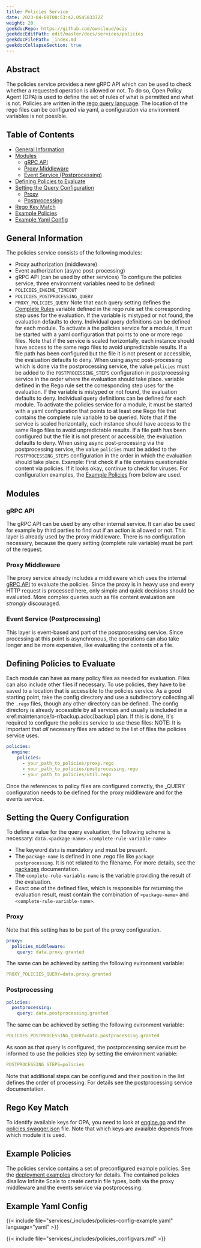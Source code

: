 ```yaml
---
title: Policies Service
date: 2023-04-08T00:53:42.054583372Z
weight: 20
geekdocRepo: https://github.com/owncloud/ocis
geekdocEditPath: edit/master/docs/services/policies
geekdocFilePath: _index.md
geekdocCollapseSection: true
---
```


## Abstract

The policies service provides a new gRPC API which can be used to check whether a requested operation is allowed or not. To do so, Open Policy Agent (OPA) is used to define the set of rules of what is permitted and what is not.
Policies are written in the [rego query language](https://www.openpolicyagent.org/docs/latest/policy-language/). The location of the rego files can be configured via yaml, a configuration via environment variables is not possible.

## Table of Contents

* [General Information](#general-information)
* [Modules](#modules)
  * [gRPC API](#grpc-api)
  * [Proxy Middleware](#proxy-middleware)
  * [Event Service (Postprocessing)](#event-service-(postprocessing))
* [Defining Policies to Evaluate](#defining-policies-to-evaluate)
* [Setting the Query Configuration](#setting-the-query-configuration)
  * [Proxy](#proxy)
  * [Postprocessing](#postprocessing)
* [Rego Key Match](#rego-key-match)
* [Example Policies](#example-policies)
* [Example Yaml Config](#example-yaml-config)

## General Information

The policies service consists of the following modules:
*   Proxy authorization (middleware)
*   Event authorization (async post-processing)
*   gRPC API (can be used by other services)
To configure the policies service, three environment variables need to be defined:
*   `POLICIES_ENGINE_TIMEOUT`
*   `POLICIES_POSTPROCESSING_QUERY`
*   `PROXY_POLICIES_QUERY`
Note that each query setting defines the [Complete Rules](https://www.openpolicyagent.org/docs/latest/#complete-rules) variable defined in the rego rule set the corresponding step uses for the evaluation. If the variable is mistyped or not found, the evaluation defaults to deny. Individual query definitions can be defined for each module.
To activate a the policies service for a module, it must be started with a yaml configuration that points to one or more rego files. Note that if the service is scaled horizontally, each instance should have access to the same rego files to avoid unpredictable results. If a file path has been configured but the file it is not present or accessible, the evaluation defaults to deny.
When using async post-processing which is done via the postprocessing service, the value `policies` must be added to the `POSTPROCESSING_STEPS` configuration in postprocessing service in the order where the evaluation should take place.
variable defined in the Rego rule set the corresponding step uses for the evaluation. If the variable is mistyped or not found, the evaluation defaults to deny. Individual query definitions can be defined for each module.
To activate the policies service for a module, it must be started with a yaml configuration that points to at least one Rego file that contains the complete rule variable to be queried. Note that if the service is scaled horizontally, each instance should have access to the same Rego files to avoid unpredictable results. If a file path has been configured but the file it is not present or accessible, the evaluation defaults to deny.
When using async post-processing via the postprocessing service, the value `policies` must be added to the `POSTPROCESSING_STEPS` configuration in the order in which the evaluation should take place. Example: First check if a file contains questionable content via policies. If it looks okay, continue to check for viruses.
For configuration examples, the [Example Policies](#example-policies) from below are used.

## Modules

### gRPC API

The gRPC API can be used by any other internal service. It can also be used for example by third parties to find out if an action is allowed or not. This layer is already used by the proxy middleware. There is no configuration necessary, because the query setting (complete rule variable) must be part of the request.

### Proxy Middleware

The proxy service already includes a middleware which uses the internal [gRPC API](#grpc-api) to evaluate the policies. Since the proxy is in heavy use and every HTTP request is processed here, only simple and quick decisions should be evaluated. More complex queries such as file content evaluation are _strongly_ discouraged.

### Event Service (Postprocessing)

This layer is event-based and part of the postprocessing service. Since processing at this point is asynchronous, the operations can also take longer and be more expensive, like evaluating the contents of a file.

## Defining Policies to Evaluate

Each module can have as many policy files as needed for evaluation. Files can also include other files if necessary. To use policies, they have to be saved to a location that is accessible to the policies service. As a good starting point, take the config directory and use a subdirectory collecting all the `.rego` files, though any other directory can be defined. The config directory is already accessible by all services and usually is included in a xref:maintenance/b-r/backup.adoc[backup] plan.
If this is done, it's required to configure the policies service to use these files:
NOTE: It is important that *all* necessary files are added to the list of files the policies service uses.
```yaml
policies:
  engine:
    policies:
      - your_path_to_policies/proxy.rego
      - your_path_to_policies/postprocessing.rego
      - your_path_to_policies/util.rego
```
Once the references to policy files are configured correctly, the _QUERY configuration needs to be defined for the proxy middleware and for the events service.

## Setting the Query Configuration

To define a value for the query evaluation, the following scheme is necessary:
`data.<package-name>.<complete-rule-variable-name>`
* The keyword `data` is mandatory and must be present.
* The `package-name` is defined in one .rego file like `package postprocessing`. It is not related to the filename. For more details, see the [packages](https://www.openpolicyagent.org/docs/latest/policy-language/#packages) documentation.
* The `complete-rule-variable-name` is the variable providing the result of the evaluation.
* Exact one of the defined files, which is responsible for returning the evaluation result, must contain the combination of `<package-name>` and `<complete-rule-variable-name>`.

### Proxy

Note that this setting has to be part of the proxy configuration.
```yaml
proxy:
  policies_middleware:
    query: data.proxy.granted
```
The same can be achieved by setting the following evironment variable:
```yaml
PROXY_POLICIES_QUERY=data.proxy.granted
```

### Postprocessing

```yaml
policies:
  postprocessing:
    query: data.postprocessing.granted
```
The same can be achieved by setting the following evironment variable:
```yaml
POLICIES_POSTPROCESSING_QUERY=data.postprocessing.granted
```
As soon as that query is configured, the postprocessing service must be informed to use the policies step by setting the environment variable: 
```yaml
POSTPROCESSING_STEPS=policies
```
Note that additional steps can be configured and their position in the list defines the order of processing. For details see the postprocessing service documentation.

## Rego Key Match

To identify available keys for OPA, you need to look at [engine.go](https://github.com/owncloud/ocis/blob/master/services/policies/pkg/engine/engine.go) and the [policies.swagger.json](https://github.com/owncloud/ocis/blob/master/protogen/gen/ocis/services/policies/v0/policies.swagger.json) file. Note that which keys are avaialble depends from which module it is used.

## Example Policies

The policies service contains a set of preconfigured example policies. See the [deployment examples](https://github.com/owncloud/ocis/tree/master/deployments/examples) directory for details. The contained policies disallow Infinite Scale to create certain file types, both via the proxy middleware and the events service via postprocessing.

## Example Yaml Config

{{< include file="services/_includes/policies-config-example.yaml"  language="yaml" >}}

{{< include file="services/_includes/policies_configvars.md" >}}

